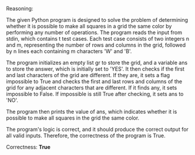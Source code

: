 Reasoning:

The given Python program is designed to solve the problem of determining whether it is possible to make all squares in a grid the same color by performing any number of operations. The program reads the input from stdin, which contains t test cases. Each test case consists of two integers n and m, representing the number of rows and columns in the grid, followed by n lines each containing m characters 'W' and 'B'.

The program initializes an empty list gr to store the grid, and a variable ans to store the answer, which is initially set to 'YES'. It then checks if the first and last characters of the grid are different. If they are, it sets a flag impossible to True and checks the first and last rows and columns of the grid for any adjacent characters that are different. If it finds any, it sets impossible to False. If impossible is still True after checking, it sets ans to 'NO'.

The program then prints the value of ans, which indicates whether it is possible to make all squares in the grid the same color.

The program's logic is correct, and it should produce the correct output for all valid inputs. Therefore, the correctness of the program is True.

Correctness: **True**